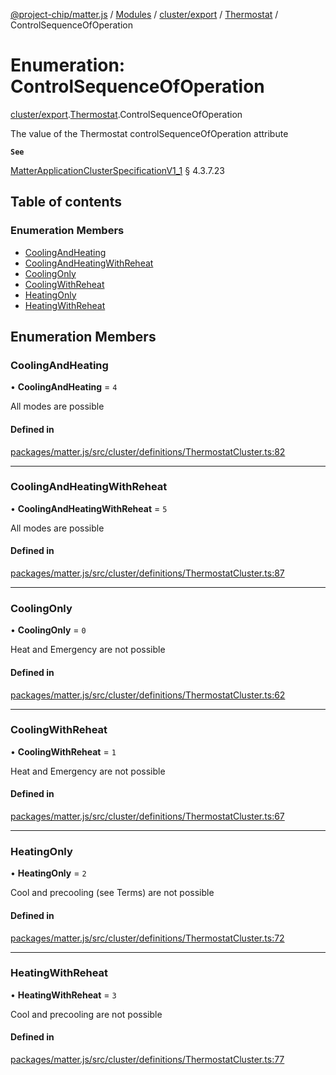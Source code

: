 [@project-chip/matter.js](../README.md) / [Modules](../modules.md) / [cluster/export](../modules/cluster_export.md) / [Thermostat](../modules/cluster_export.Thermostat.md) / ControlSequenceOfOperation

# Enumeration: ControlSequenceOfOperation

[cluster/export](../modules/cluster_export.md).[Thermostat](../modules/cluster_export.Thermostat.md).ControlSequenceOfOperation

The value of the Thermostat controlSequenceOfOperation attribute

**`See`**

[MatterApplicationClusterSpecificationV1_1](../interfaces/spec_export.MatterApplicationClusterSpecificationV1_1.md) § 4.3.7.23

## Table of contents

### Enumeration Members

- [CoolingAndHeating](cluster_export.Thermostat.ControlSequenceOfOperation.md#coolingandheating)
- [CoolingAndHeatingWithReheat](cluster_export.Thermostat.ControlSequenceOfOperation.md#coolingandheatingwithreheat)
- [CoolingOnly](cluster_export.Thermostat.ControlSequenceOfOperation.md#coolingonly)
- [CoolingWithReheat](cluster_export.Thermostat.ControlSequenceOfOperation.md#coolingwithreheat)
- [HeatingOnly](cluster_export.Thermostat.ControlSequenceOfOperation.md#heatingonly)
- [HeatingWithReheat](cluster_export.Thermostat.ControlSequenceOfOperation.md#heatingwithreheat)

## Enumeration Members

### CoolingAndHeating

• **CoolingAndHeating** = ``4``

All modes are possible

#### Defined in

[packages/matter.js/src/cluster/definitions/ThermostatCluster.ts:82](https://github.com/project-chip/matter.js/blob/c15b1068/packages/matter.js/src/cluster/definitions/ThermostatCluster.ts#L82)

___

### CoolingAndHeatingWithReheat

• **CoolingAndHeatingWithReheat** = ``5``

All modes are possible

#### Defined in

[packages/matter.js/src/cluster/definitions/ThermostatCluster.ts:87](https://github.com/project-chip/matter.js/blob/c15b1068/packages/matter.js/src/cluster/definitions/ThermostatCluster.ts#L87)

___

### CoolingOnly

• **CoolingOnly** = ``0``

Heat and Emergency are not possible

#### Defined in

[packages/matter.js/src/cluster/definitions/ThermostatCluster.ts:62](https://github.com/project-chip/matter.js/blob/c15b1068/packages/matter.js/src/cluster/definitions/ThermostatCluster.ts#L62)

___

### CoolingWithReheat

• **CoolingWithReheat** = ``1``

Heat and Emergency are not possible

#### Defined in

[packages/matter.js/src/cluster/definitions/ThermostatCluster.ts:67](https://github.com/project-chip/matter.js/blob/c15b1068/packages/matter.js/src/cluster/definitions/ThermostatCluster.ts#L67)

___

### HeatingOnly

• **HeatingOnly** = ``2``

Cool and precooling (see Terms) are not possible

#### Defined in

[packages/matter.js/src/cluster/definitions/ThermostatCluster.ts:72](https://github.com/project-chip/matter.js/blob/c15b1068/packages/matter.js/src/cluster/definitions/ThermostatCluster.ts#L72)

___

### HeatingWithReheat

• **HeatingWithReheat** = ``3``

Cool and precooling are not possible

#### Defined in

[packages/matter.js/src/cluster/definitions/ThermostatCluster.ts:77](https://github.com/project-chip/matter.js/blob/c15b1068/packages/matter.js/src/cluster/definitions/ThermostatCluster.ts#L77)
